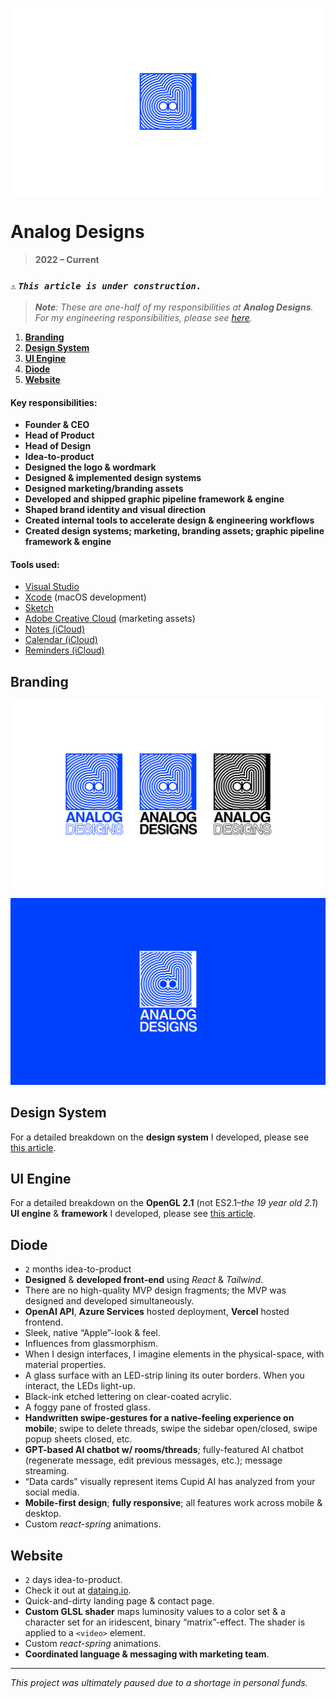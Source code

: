 ![_Analog Designs Echo Logo Icon, **2022**_](/public/photos/analog-designs/analog-designs-echo-logo.png "Analog Designs Echo Logo Icon, Alfred R. Duarte 2022")

# Analog Designs

> **2022 – Current**

### `⚠️` **_`This article is under construction.`_**

> _**Note**: These are one-half of my responsibilities at **Analog Designs**. For my engineering responsibilities, please see [here](</portfolio/engineering/UNDER CONSTRUCTION/> "UNDER CONSTRUCTION | Alfred R. Duarte | Portfolio")._

1. [**Branding**](#branding)
2. [**Design System**](#design-system)
3. [**UI Engine**](#ui-engine)
4. [**Diode**](#diode)
5. [**Website**](#website)

#### Key responsibilities:

- **Founder & CEO**
- **Head of Product**
- **Head of Design**
- **Idea-to-product**
- **Designed the logo & wordmark**
- **Designed & implemented design systems**
- **Designed marketing/branding assets**
- **Developed and shipped graphic pipeline framework & engine**
- **Shaped brand identity and visual direction**
- **Created internal tools to accelerate design & engineering workflows**
- **Created design systems; marketing, branding assets; graphic pipeline framework & engine**

#### Tools used:

- [Visual Studio](https://visualstudio.com/)
- [Xcode](https://developer.apple.com/xcode/) (macOS development)
- [Sketch](https://www.sketch.com/)
- [Adobe Creative Cloud](https://www.adobe.com/creativecloud.html) (marketing assets)
- [Notes (iCloud)](https://www.icloud.com/notes/)
- [Calendar (iCloud)](https://www.icloud.com/calendar/)
- [Reminders (iCloud)](https://www.icloud.com/reminders/)

## Branding

![_Analog Designs Stacked Logo Iterations, **2022**_](/public/photos/analog-designs/analog-designs-stacked-logo-iterations.png "Analog Designs Stacked Logo Iterations, Alfred R. Duarte _2022_")

![_Analog Designs Stacked Logo Color, **2022**_](/public/photos/analog-designs/analog-designs-stacked-logo-color.png "Analog Designs Stacked Logo Color, Alfred R. Duarte _2022_")

## Design System

For a detailed breakdown on the **design system** I developed, please see [this article](</portfolio/design/Case Study: UI Styles I, 2022/> "Case Study: UI Styles I, 2022 | Alfred R. Duarte | Portfolio").

## UI Engine

For a detailed breakdown on the **OpenGL 2.1** (not ES2.1–_the 19 year old 2.1_) **UI engine** & **framework** I developed, please see [this article](</portfolio/engineering/UNDER CONSTRUCTION/> "UNDER CONSTRUCTION | Alfred R. Duarte | Portfolio").

## Diode

- `2` months idea-to-product
- **Designed** & **developed front-end** using _React_ & _Tailwind_.
- There are no high-quality MVP design fragments; the MVP was designed and developed simultaneously.
- **OpenAI API**, **Azure Services** hosted deployment, **Vercel** hosted frontend.
- Sleek, native “Apple”-look & feel.
- Influences from glassmorphism.
- When I design interfaces, I imagine elements in the physical-space, with material properties.
- A glass surface with an LED-strip lining its outer borders. When you interact, the LEDs light-up.
- Black-ink etched lettering on clear-coated acrylic.
- A foggy pane of frosted glass.
- **Handwritten swipe-gestures for a native-feeling experience on mobile**; swipe to delete threads, swipe the sidebar open/closed, swipe popup sheets closed, etc.
- **GPT-based AI chatbot w/ rooms/threads**; fully-featured AI chatbot (regenerate message, edit previous messages, etc.); message streaming.
- “Data cards” visually represent items Cupid AI has analyzed from your social media.
- **Mobile-first design**; **fully responsive**; all features work across mobile & desktop.
- Custom _react-spring_ animations.

## Website

- `2` days idea-to-product.
- Check it out at [dataing.io](https://dataing.io "Dataing | The World's First AI Matchmaker").
- Quick-and-dirty landing page & contact page.
- **Custom GLSL shader** maps luminosity values to a color set & a character set for an iridescent, binary “matrix”-effect. The shader is applied to a `<video>` element.
- Custom _react-spring_ animations.
- **Coordinated language & messaging with marketing team**.

---

_This project was ultimately paused due to a shortage in personal funds._
